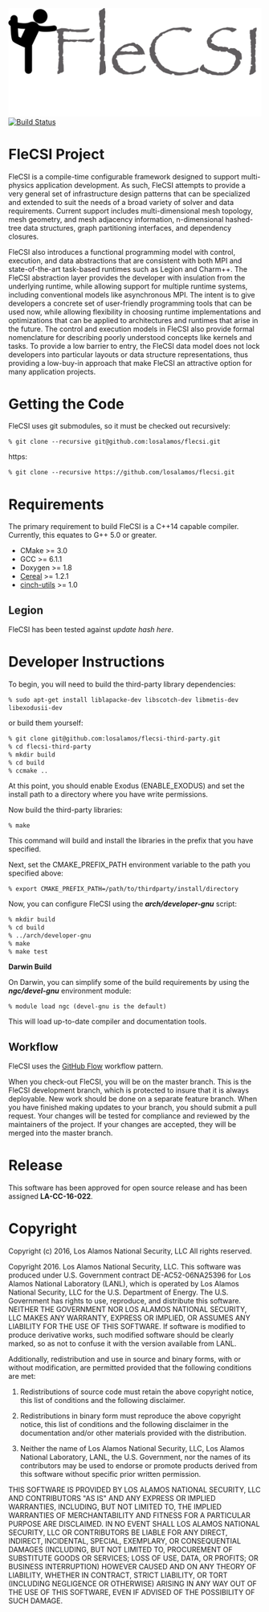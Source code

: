 ![logo](doc/flecsi.png)
[![Build Status](https://travis-ci.org/losalamos/flecsi.svg?branch=master)](https://travis-ci.org/losalamos/flecsi)

# FleCSI Project

FleCSI is a compile-time configurable framework designed to support
multi-physics application development.  As such, FleCSI attempts to
provide a very general set of infrastructure design patterns that can be
specialized and extended to suit the needs of a broad variety of solver
and data requirements.  Current support includes multi-dimensional mesh
topology, mesh geometry, and mesh adjacency information, n-dimensional
hashed-tree data structures, graph partitioning interfaces, and
dependency closures.

FleCSI also introduces a functional programming model with control,
execution, and data abstractions that are consistent with both MPI and
state-of-the-art task-based runtimes such as Legion and Charm++.  The
FleCSI abstraction layer provides the developer with insulation from the
underlying runtime, while allowing support for multiple runtime systems,
including conventional models like asynchronous MPI.  The intent is to
give developers a concrete set of user-friendly programming tools that
can be used now, while allowing flexibility in choosing runtime
implementations and optimizations that can be applied to architectures
and runtimes that arise in the future.  The control and execution models
in FleCSI also provide formal nomenclature for
describing poorly understood concepts like kernels and tasks.  To
provide a low barrier to entry, the FleCSI data model does not lock
developers into particular layouts or data structure representations,
thus providing a low-buy-in approach that make FleCSI an attractive
option for many application projects.

# Getting the Code

FleCSI uses git submodules, so it must be checked out recursively:

    % git clone --recursive git@github.com:losalamos/flecsi.git

https:  

    % git clone --recursive https://github.com/losalamos/flecsi.git

# Requirements

The primary requirement to build FleCSI is a C++14 capable compiler.
Currently, this equates to G++ 5.0 or greater.

* CMake >= 3.0
* GCC >= 6.1.1
* Doxygen >= 1.8
* [Cereal](https://github.com/USCiLab/cereal) >= 1.2.1
* [cinch-utils](https://github.com/losalamos/cinch-utils) >= 1.0

## Legion

FleCSI has been tested against *update hash here*.

# Developer Instructions

To begin, you will need to build the third-party library dependencies:

    % sudo apt-get install liblapacke-dev libscotch-dev libmetis-dev libexodusii-dev 
    
or build them yourself:

    % git clone git@github.com:losalamos/flecsi-third-party.git
    % cd flecsi-third-party
    % mkdir build
    % cd build
    % ccmake ..

At this point, you should enable Exodus (ENABLE\_EXODUS) and set the install
path to a directory where you have write permissions.

Now build the third-party libraries:

    % make

This command will build and install the libraries in the prefix that
you have specified.

Next, set the CMAKE\_PREFIX\_PATH environment variable to the path you
specified above:

    % export CMAKE_PREFIX_PATH=/path/to/thirdparty/install/directory

Now, you can configure FleCSI using the ***arch/developer-gnu*** script:

    % mkdir build
    % cd build
    % ../arch/developer-gnu
    % make
    % make test

**Darwin Build**

On Darwin, you can simplify some of the build requirements by using the
***ngc/devel-gnu*** environment module:

    % module load ngc (devel-gnu is the default)

This will load up-to-date compiler and documentation tools.

## Workflow

FleCSI uses the [GitHub Flow](https://guides.github.com/introduction/flow)
workflow pattern.

When you check-out FleCSI, you will be on the master branch. This is the
FleCSI development branch, which is protected to insure that it is always
deployable. New work should be done on a separate feature branch. When
you have finished making updates to your branch, you should submit a pull
request. Your changes will be tested for compliance and reviewed by the
maintainers of the project. If your changes are accepted, they will be
merged into the master branch.

# Release

This software has been approved for open source release and has
been assigned **LA-CC-16-022**.

# Copyright

Copyright (c) 2016, Los Alamos National Security, LLC
All rights reserved.

Copyright 2016. Los Alamos National Security, LLC. This software was produced under U.S. Government contract DE-AC52-06NA25396 for Los Alamos National Laboratory (LANL), which is operated by Los Alamos National Security, LLC for the U.S. Department of Energy. The U.S. Government has rights to use, reproduce, and distribute this software.  NEITHER THE GOVERNMENT NOR LOS ALAMOS NATIONAL SECURITY, LLC MAKES ANY WARRANTY, EXPRESS OR IMPLIED, OR ASSUMES ANY LIABILITY FOR THE USE OF THIS SOFTWARE.  If software is modified to produce derivative works, such modified software should be clearly marked, so as not to confuse it with the version available from LANL.
 
Additionally, redistribution and use in source and binary forms, with or without modification, are permitted provided that the following conditions are met:  

1. Redistributions of source code must retain the above copyright notice, this list of conditions and the following disclaimer.

2. Redistributions in binary form must reproduce the above copyright notice, this list of conditions and the following disclaimer in the documentation and/or other materials provided with the distribution.

3. Neither the name of Los Alamos National Security, LLC, Los Alamos National Laboratory, LANL, the U.S. Government, nor the names of its contributors may be used to endorse or promote products derived from this software without specific prior written permission.

THIS SOFTWARE IS PROVIDED BY LOS ALAMOS NATIONAL SECURITY, LLC AND CONTRIBUTORS "AS IS" AND ANY EXPRESS OR IMPLIED WARRANTIES, INCLUDING, BUT NOT LIMITED TO, THE IMPLIED WARRANTIES OF MERCHANTABILITY AND FITNESS FOR A PARTICULAR PURPOSE ARE DISCLAIMED. IN NO EVENT SHALL LOS ALAMOS NATIONAL SECURITY, LLC OR CONTRIBUTORS BE LIABLE FOR ANY DIRECT, INDIRECT, INCIDENTAL, SPECIAL, EXEMPLARY, OR CONSEQUENTIAL DAMAGES (INCLUDING, BUT NOT LIMITED TO, PROCUREMENT OF SUBSTITUTE GOODS OR SERVICES; LOSS OF USE, DATA, OR PROFITS; OR BUSINESS INTERRUPTION) HOWEVER CAUSED AND ON ANY THEORY OF LIABILITY, WHETHER IN CONTRACT, STRICT LIABILITY, OR TORT (INCLUDING NEGLIGENCE OR OTHERWISE) ARISING IN ANY WAY OUT OF THE USE OF THIS SOFTWARE, EVEN IF ADVISED OF THE POSSIBILITY OF SUCH DAMAGE.

<!-- vim: set tabstop=2 shiftwidth=2 expandtab fo=cqt tw=72 : -->
